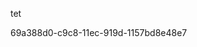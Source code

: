 tet



































































































69a388d0-c9c8-11ec-919d-1157bd8e48e7
